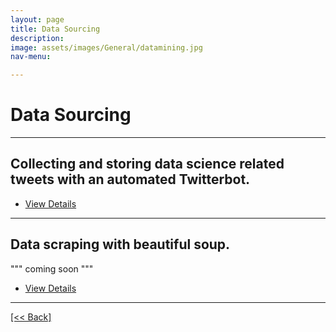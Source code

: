 ```yaml
---
layout: page
title: Data Sourcing
description:
image: assets/images/General/datamining.jpg
nav-menu:

---
```


# Data Sourcing

---

## Collecting and storing data science related tweets with an automated Twitterbot.

<ul class="actions">
   <li><a href="https://cvanchieri.github.io/DSPortfolio/Post_TwitterBotAWSLambdaFunction.html" class="button next">View Details</a></li>
</ul>

---

## Data scraping with beautiful soup.

""" coming soon """

<ul class="actions">
   <li><a href="https://cvanchieri.github.io/DSPortfolio/Post_DataScrapingBeautifulSoup.html" class="button next">View Details</a></li>
</ul>




---
[[<< Back]](https://cvanchieri.github.io/DSPortfolio)
